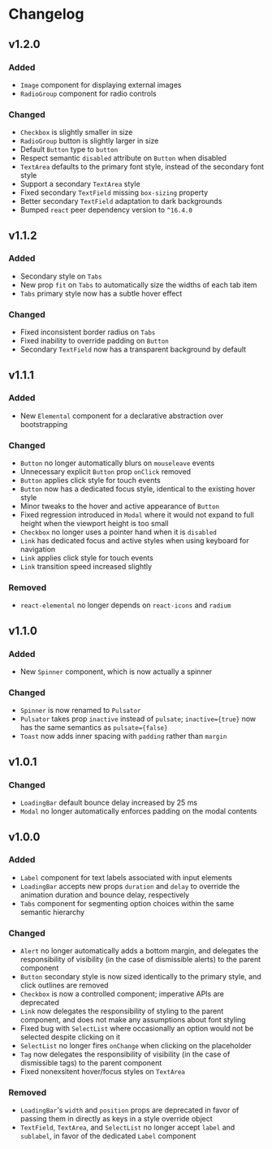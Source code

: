 # Changelog

## v1.2.0

### Added

* `Image` component for displaying external images
* `RadioGroup` component for radio controls

### Changed

* `Checkbox` is slightly smaller in size
* `RadioGroup` button is slightly larger in size
* Default `Button` type to `button`
* Respect semantic `disabled` attribute on `Button` when disabled
* `TextArea` defaults to the primary font style, instead of the secondary font style
* Support a secondary `TextArea` style
* Fixed secondary `TextField` missing `box-sizing` property
* Better secondary `TextField` adaptation to dark backgrounds
* Bumped `react` peer dependency version to `^16.4.0`

## v1.1.2

### Added

* Secondary style on `Tabs`
* New prop `fit` on `Tabs` to automatically size the widths of each tab item
* `Tabs` primary style now has a subtle hover effect

### Changed

* Fixed inconsistent border radius on `Tabs`
* Fixed inability to override padding on `Button`
* Secondary `TextField` now has a transparent background by default

## v1.1.1

### Added

* New `Elemental` component for a declarative abstraction over bootstrapping

### Changed

* `Button` no longer automatically blurs on `mouseleave` events
* Unnecessary explicit `Button` prop `onClick` removed
* `Button` applies click style for touch events
* `Button` now has a dedicated focus style, identical to the existing hover style
* Minor tweaks to the hover and active appearance of `Button`
* Fixed regression introduced in `Modal` where it would not expand to full height when the viewport height is too small
* `Checkbox` no longer uses a pointer hand when it is `disabled`
* `Link` has dedicated focus and active styles when using keyboard for navigation
* `Link` applies click style for touch events
* `Link` transition speed increased slightly

### Removed

* `react-elemental` no longer depends on `react-icons` and `radium`

## v1.1.0

### Added

* New `Spinner` component, which is now actually a spinner

### Changed

* `Spinner` is now renamed to `Pulsator`
* `Pulsator` takes prop `inactive` instead of `pulsate`; `inactive={true}` now has the same semantics as `pulsate={false}`
* `Toast` now adds inner spacing with `padding` rather than `margin`

## v1.0.1

### Changed

* `LoadingBar` default bounce delay increased by 25 ms
* `Modal` no longer automatically enforces padding on the modal contents

## v1.0.0

### Added

* `Label` component for text labels associated with input elements
* `LoadingBar` accepts new props `duration` and `delay` to override the animation duration and bounce delay, respectively
* `Tabs` component for segmenting option choices within the same semantic hierarchy

### Changed

* `Alert` no longer automatically adds a bottom margin, and delegates the responsibility of visibility (in the case of dismissible alerts) to the parent component
* `Button` secondary style is now sized identically to the primary style, and click outlines are removed
* `Checkbox` is now a controlled component; imperative APIs are deprecated
* `Link` now delegates the responsibility of styling to the parent component, and does not make any assumptions about font styling
* Fixed bug with `SelectList` where occasionally an option would not be selected despite clicking on it
* `SelectList` no longer fires `onChange` when clicking on the placeholder
* `Tag` now delegates the responsibility of visibility (in the case of dismissible tags) to the parent component
* Fixed nonexsitent hover/focus styles on `TextArea`

### Removed

* `LoadingBar`'s `width` and `position` props are deprecated in favor of passing them in directly as keys in a style override object
* `TextField`, `TextArea`, and `SelectList` no longer accept `label` and `sublabel`, in favor of the dedicated `Label` component
